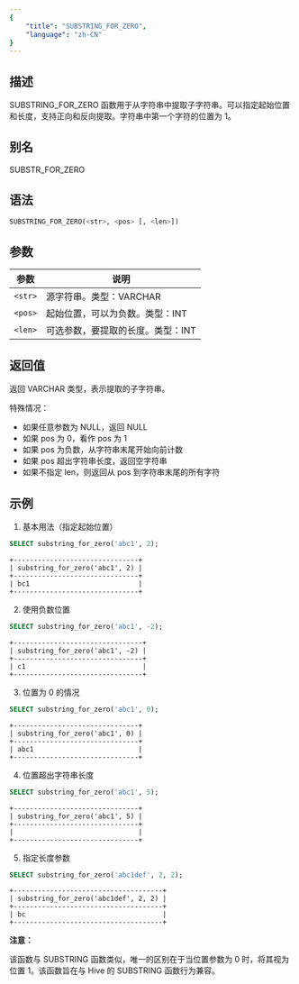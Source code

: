 ```yaml
---
{
    "title": "SUBSTRING_FOR_ZERO",
    "language": "zh-CN"
}
---
```


<!-- 
Licensed to the Apache Software Foundation (ASF) under one
or more contributor license agreements.  See the NOTICE file
distributed with this work for additional information
regarding copyright ownership.  The ASF licenses this file
to you under the Apache License, Version 2.0 (the
"License"); you may not use this file except in compliance
with the License.  You may obtain a copy of the License at

  http://www.apache.org/licenses/LICENSE-2.0

Unless required by applicable law or agreed to in writing,
software distributed under the License is distributed on an
"AS IS" BASIS, WITHOUT WARRANTIES OR CONDITIONS OF ANY
KIND, either express or implied.  See the License for the
specific language governing permissions and limitations
under the License.
-->

## 描述

SUBSTRING_FOR_ZERO 函数用于从字符串中提取子字符串。可以指定起始位置和长度，支持正向和反向提取。字符串中第一个字符的位置为 1。

## 别名

SUBSTR_FOR_ZERO

## 语法

```sql
SUBSTRING_FOR_ZERO(<str>, <pos> [, <len>])
```

## 参数
| 参数 | 说明                              |
| ------- | --------------------------------- |
| `<str>` | 源字符串。类型：VARCHAR           |
| `<pos>` | 起始位置，可以为负数。类型：INT   |
| `<len>` | 可选参数，要提取的长度。类型：INT |

## 返回值

返回 VARCHAR 类型，表示提取的子字符串。

特殊情况：
- 如果任意参数为 NULL，返回 NULL
- 如果 pos 为 0，看作 pos 为 1
- 如果 pos 为负数，从字符串末尾开始向前计数
- 如果 pos 超出字符串长度，返回空字符串
- 如果不指定 len，则返回从 pos 到字符串末尾的所有字符

## 示例

1. 基本用法（指定起始位置）
```sql
SELECT substring_for_zero('abc1', 2);
```
```text
+-------------------------------+
| substring_for_zero('abc1', 2) |
+-------------------------------+
| bc1                           |
+-------------------------------+
```

2. 使用负数位置
```sql
SELECT substring_for_zero('abc1', -2);
```
```text
+--------------------------------+
| substring_for_zero('abc1', -2) |
+--------------------------------+
| c1                             |
+--------------------------------+
```

3. 位置为 0 的情况
```sql
SELECT substring_for_zero('abc1', 0);
```
```text
+-------------------------------+
| substring_for_zero('abc1', 0) |
+-------------------------------+
| abc1                          |
+-------------------------------+
```

4. 位置超出字符串长度
```sql
SELECT substring_for_zero('abc1', 5);
```
```text
+-------------------------------+
| substring_for_zero('abc1', 5) |
+-------------------------------+
|                               |
+-------------------------------+
```

5. 指定长度参数
```sql
SELECT substring_for_zero('abc1def', 2, 2);
```
```text
+-------------------------------------+
| substring_for_zero('abc1def', 2, 2) |
+-------------------------------------+
| bc                                  |
+-------------------------------------+
```

**注意：**

该函数与 SUBSTRING 函数类似，唯一的区别在于当位置参数为 0 时，将其视为位置 1。该函数旨在与 Hive 的 SUBSTRING 函数行为兼容。